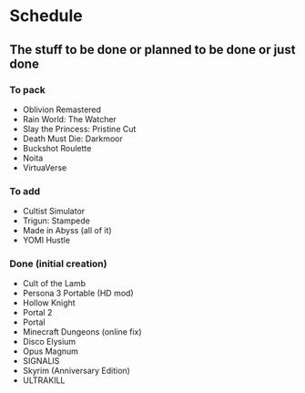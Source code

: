 # Schedule
## The stuff to be done or planned to be done or just done

### To pack
- Oblivion Remastered
- Rain World: The Watcher
- Slay the Princess: Pristine Cut
- Death Must Die: Darkmoor
- Buckshot Roulette
- Noita
- VirtuaVerse

### To add
- Cultist Simulator
- Trigun: Stampede
- Made in Abyss (all of it)
- YOMI Hustle

### Done (initial creation)
- Cult of the Lamb
- Persona 3 Portable (HD mod)
- Hollow Knight
- Portal 2
- Portal
- Minecraft Dungeons (online fix)
- Disco Elysium
- Opus Magnum
- SIGNALIS
- Skyrim (Anniversary Edition)
- ULTRAKILL